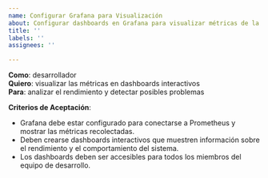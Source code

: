 ```yaml
---
name: Configurar Grafana para Visualización
about: Configurar dashboards en Grafana para visualizar métricas de la aplicación.
title: ''
labels: ''
assignees: ''

---
```


**Como**: desarrollador  
**Quiero**: visualizar las métricas en dashboards interactivos  
**Para**: analizar el rendimiento y detectar posibles problemas  

**Criterios de Aceptación**:
- Grafana debe estar configurado para conectarse a Prometheus y mostrar las métricas recolectadas.
- Deben crearse dashboards interactivos que muestren información sobre el rendimiento y el comportamiento del sistema.
- Los dashboards deben ser accesibles para todos los miembros del equipo de desarrollo.

